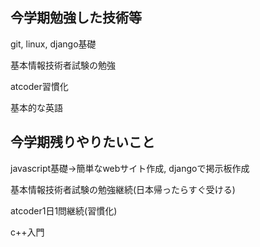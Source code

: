 ## 今学期勉強した技術等
git, linux, django基礎

基本情報技術者試験の勉強

atcoder習慣化

基本的な英語
## 今学期残りやりたいこと
javascript基礎→簡単なwebサイト作成, djangoで掲示板作成

基本情報技術者試験の勉強継続(日本帰ったらすぐ受ける)

atcoder1日1問継続(習慣化)

c++入門